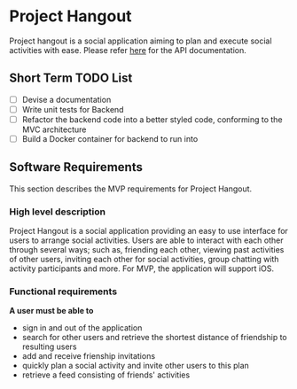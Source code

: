 # Project Hangout

Project hangout is a social application aiming to plan and execute social activities with ease. Please refer [here](https://documenter.getpostman.com/view/2347717/RWMCu9ix) for the API documentation.

## Short Term TODO List

- [ ] Devise a documentation
- [ ] Write unit tests for Backend
- [ ] Refactor the backend code into a better styled code, conforming to the MVC architecture
- [ ] Build a Docker container for backend to run into

## Software Requirements

This section describes the MVP requirements for Project Hangout.

### High level description

Project Hangout is a social application providing an easy to use interface for users to arrange social activities. Users are able to interact with each other through several ways; such as, friending each other, viewing past activities of other users, inviting each other for social activities, group chatting with activity participants and more. For MVP, the application will support iOS.

### Functional requirements

__A user must be able to__
- sign in and out of the application
- search for other users and retrieve the shortest distance of friendship to resulting users
- add and receive frienship invitations
- quickly plan a social activity and invite other users to this plan
- retrieve a feed consisting of friends' activities